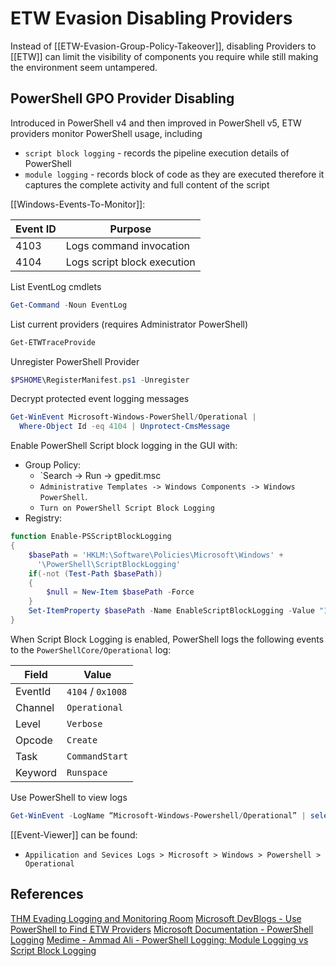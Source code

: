 # ETW Evasion Disabling Providers


Instead of [[ETW-Evasion-Group-Policy-Takeover]], disabling Providers to [[ETW]] can limit the visibility of components you require while still making the environment seem untampered.

## PowerShell GPO Provider Disabling

Introduced in PowerShell v4 and then improved in PowerShell v5, ETW providers monitor PowerShell usage, including 
- `script block logging`  - records the pipeline execution details of PowerShell
- `module logging` - records block of code as they are executed therefore it captures the complete activity and full content of the script

[[Windows-Events-To-Monitor]]:

|**Event ID**|**Purpose**|
|---|---|
|4103|Logs command invocation|
|4104|Logs script block execution|


List EventLog cmdlets
```powershell
Get-Command -Noun EventLog
```

List current providers (requires Administrator PowerShell)
```powershell
Get-ETWTraceProvide
```

Unregister PowerShell Provider
```powershell
$PSHOME\RegisterManifest.ps1 -Unregister
```

Decrypt protected event logging messages
```powershell 
Get-WinEvent Microsoft-Windows-PowerShell/Operational |
  Where-Object Id -eq 4104 | Unprotect-CmsMessage
```

Enable PowerShell Script block logging in the GUI with:
- Group Policy:
	- `Search -> Run -> gpedit.msc
	- `Administrative Templates -> Windows Components -> Windows PowerShell`. 
	- `Turn on PowerShell Script Block Logging`
- Registry:
```powershell
function Enable-PSScriptBlockLogging
{
    $basePath = 'HKLM:\Software\Policies\Microsoft\Windows' +
      '\PowerShell\ScriptBlockLogging'
    if(-not (Test-Path $basePath))
    {
        $null = New-Item $basePath -Force
    }
    Set-ItemProperty $basePath -Name EnableScriptBlockLogging -Value "1"
}
```

When Script Block Logging is enabled, PowerShell logs the following events to the `PowerShellCore/Operational` log:
 
|Field|Value|
|---|---|
|EventId|`4104` / `0x1008`|
|Channel|`Operational`|
|Level|`Verbose`|
|Opcode|`Create`|
|Task|`CommandStart`|
|Keyword|`Runspace`|


Use PowerShell to view logs
```powershell
Get-WinEvent -LogName “Microsoft-Windows-Powershell/Operational” | select -first 20 | Out-Gridview
```

[[Event-Viewer]] can be found: 
- `Appilication and Sevices Logs > Microsoft > Windows > Powershell > Operational`


## References

[THM Evading Logging and Monitoring Room](https://tryhackme.com/room/monitoringevasion)
[Microsoft DevBlogs - Use PowerShell to Find ETW Providers](https://devblogs.microsoft.com/scripting/powertip-use-powershell-to-find-etw-providers/)
[Microsoft Documentation - PowerShell Logging](https://learn.microsoft.com/en-us/powershell/module/microsoft.powershell.core/about/about_logging_windows?view=powershell-7.3)
[Medime - Ammad Ali - PowerShell Logging: Module Logging vs Script Block Logging](https://medium.com/@ammadb/powershell-logging-module-logging-vs-script-block-logging-7aa74bf66261)